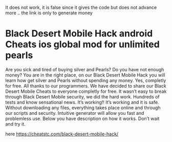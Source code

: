 
It does not work, it is false since it gives the code but does not advance more .. the link is only to generate money

# Black Desert Mobile Hack android Cheats ios global mod for unlimited pearls

Are you sick and tired of buying silver and Pearls? Do you have not enough money? You are in the right place, on our Black Desert Mobile Hack  you will learn how get silver and Pearls without spending any money. Yes, completly for free.
All thanks to our programmers. We have decided to share our Black Desert Mobile Cheats  to everyone completly for free. It wasn’t easy to break through Black Desert Mobile security, we did the hard work.
Hundreds of tests and know sensational news. It’s working!! It’s working and it is safe. Without downloading any files, everything takes place online and through our scripts and security.
Intuitive generator will allow you fast and problemless use. Below you have description on how it works. Don’t wait and try it.

here https://cheatstc.com/black-desert-mobile-hack/

